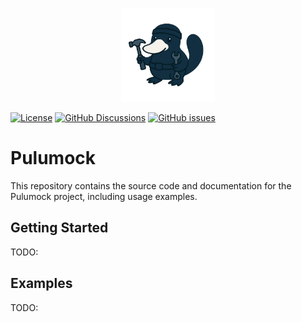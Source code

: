 <p align="center">
    <a href="https://github.com/Pulumock/Pulumissues" title="Pulumissues - An aggregated dataset of Pulumi unit testing issues">
        <img src="pulumock-logo-nobg.png" width="150" alt="Project logo" />
    </a>
</p>

[![License](https://img.shields.io/github/license/Pulumock/Pulumock)](LICENSE)
[![GitHub Discussions](https://img.shields.io/github/discussions/Pulumock/Pulumock)](https://github.com/orgs/Pulumock/discussions)
[![GitHub issues](https://img.shields.io/github/issues/Pulumock/Pulumock)](https://github.com/Pulumock/Pulumock/issues)

# Pulumock

This repository contains the source code and documentation for the Pulumock project, including usage examples.

## Getting Started

TODO:

## Examples

TODO: